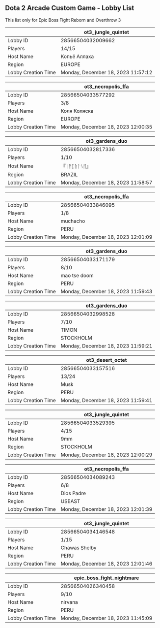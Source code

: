 ## Dota 2 Arcade Custom Game - Lobby List

This list only for Epic Boss Fight Reborn and Overthrow 3

|  | ot3_jungle_quintet |
| ------ | ------ |
| Lobby ID | 28566504032009662 |
| Players | 14/15 |
| Host Name | Копьё Аллаха |
| Region | EUROPE |
| Lobby Creation Time | Monday, December 18, 2023 11:57:12 |


|  | ot3_necropolis_ffa |
| ------ | ------ |
| Lobby ID | 28566504033577292 |
| Players | 3/8 |
| Host Name | Коля Коляска |
| Region | EUROPE |
| Lobby Creation Time | Monday, December 18, 2023 12:00:35 |


|  | ot3_gardens_duo |
| ------ | ------ |
| Lobby ID | 28566504032817336 |
| Players | 1/10 |
| Host Name | 『ᛁᛗᛈᚢᛚᛊᛖ』 |
| Region | BRAZIL |
| Lobby Creation Time | Monday, December 18, 2023 11:58:57 |


|  | ot3_necropolis_ffa |
| ------ | ------ |
| Lobby ID | 28566504033846095 |
| Players | 1/8 |
| Host Name | muchacho |
| Region | PERU |
| Lobby Creation Time | Monday, December 18, 2023 12:01:09 |


|  | ot3_gardens_duo |
| ------ | ------ |
| Lobby ID | 28566504033171179 |
| Players | 8/10 |
| Host Name | mao tse doom |
| Region | PERU |
| Lobby Creation Time | Monday, December 18, 2023 11:59:43 |


|  | ot3_gardens_duo |
| ------ | ------ |
| Lobby ID | 28566504032998528 |
| Players | 7/10 |
| Host Name | TIMON |
| Region | STOCKHOLM |
| Lobby Creation Time | Monday, December 18, 2023 11:59:21 |


|  | ot3_desert_octet |
| ------ | ------ |
| Lobby ID | 28566504033157516 |
| Players | 13/24 |
| Host Name | Musk |
| Region | PERU |
| Lobby Creation Time | Monday, December 18, 2023 11:59:41 |


|  | ot3_jungle_quintet |
| ------ | ------ |
| Lobby ID | 28566504033529395 |
| Players | 4/15 |
| Host Name | 9mm |
| Region | STOCKHOLM |
| Lobby Creation Time | Monday, December 18, 2023 12:00:29 |


|  | ot3_necropolis_ffa |
| ------ | ------ |
| Lobby ID | 28566504034089243 |
| Players | 6/8 |
| Host Name | Dios Padre |
| Region | USEAST |
| Lobby Creation Time | Monday, December 18, 2023 12:01:39 |


|  | ot3_jungle_quintet |
| ------ | ------ |
| Lobby ID | 28566504034146548 |
| Players | 1/15 |
| Host Name | Chawas Shelby |
| Region | PERU |
| Lobby Creation Time | Monday, December 18, 2023 12:01:46 |


|  | epic_boss_fight_nightmare |
| ------ | ------ |
| Lobby ID | 28566504026340458 |
| Players | 9/10 |
| Host Name | nirvana |
| Region | PERU |
| Lobby Creation Time | Monday, December 18, 2023 11:45:09 |


